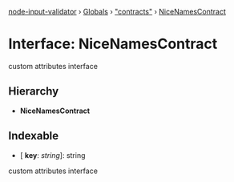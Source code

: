 [node-input-validator](../README.md) › [Globals](../globals.md) › ["contracts"](../modules/_contracts_.md) › [NiceNamesContract](_contracts_.nicenamescontract.md)

# Interface: NiceNamesContract

custom attributes interface

## Hierarchy

* **NiceNamesContract**

## Indexable

* \[ **key**: *string*\]: string

custom attributes interface
